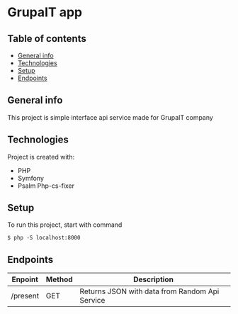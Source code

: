 # GrupaIT app
## Table of contents
* [General info](#general-info)
* [Technologies](#technologies)
* [Setup](#setup)
* [Endpoints](#endpoints)

## General info
This project is simple interface api service made for GrupaIT company

## Technologies
Project is created with:
* PHP
* Symfony
* Psalm Php-cs-fixer

## Setup
To run this project, start with command
```
$ php -S localhost:8000
```
## Endpoints

| Enpoint            | Method | Description                                                                      |
|--------------------|--------|----------------------------------------------------------------------------------|
| /present           | GET    | Returns JSON with data from Random Api Service                                                         |